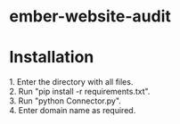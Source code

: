 # ember-website-audit

<H1>Installation</H1>
<P>
1. Enter the directory with all files.</br>
2. Run "pip install -r requirements.txt".</br>
3. Run "python Connector.py".</br>
4. Enter domain name as required.</br>
</P>